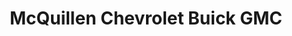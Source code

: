 ---
title: "McQuillen Chevrolet Buick GMC"
url: /girard/mcquillen-chevrolet-buick-gmc/
shop: Autohaus
---